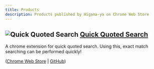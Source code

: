 ```yaml
---
title: Products
description: Products published by Higama-ya on Chrome Web Store
---
```


## ![Quick Quoted Search](/images/quick-quoted-search.svg) [Quick Quoted Search](https://chrome.google.com/webstore/detail/fmfkpdmdiaoafgooamkgdjdibkflhemm)

A chrome extension for quick quoted search. Using this, exact match searching can be performed quickly!

([Chrome Web Store](https://chrome.google.com/webstore/detail/fmfkpdmdiaoafgooamkgdjdibkflhemm) | [GitHub](https://github.com/higamaya/quick-quoted-search))
